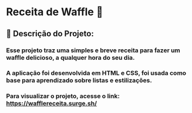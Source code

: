 <h1> Receita de Waffle 🧇 </h1>

## 📝 Descrição do Projeto:

### Esse projeto traz uma simples e breve receita para fazer um waffle delicioso, a qualquer hora do seu dia.
### A aplicação foi desenvolvida em HTML e CSS, foi usada como base para aprendizado sobre listas e estilizações.
### Para visualizar o projeto, acesse o link: https://wafflereceita.surge.sh/
